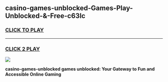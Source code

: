 
## casino-games-unblocked-Games-Play-Unblocked-&-Free-c63lc
<h3>
<a href="https://premium76.site?title=casino-games-unblocked&ref=24A">CLICK TO PLAY</a></h3>
<hr>

<h3>
<a href="https://premium76.site?title=casino-games-unblocked&ref=24A">CLICK 2 PLAY</a>
  
</h3>

<a href="https://premium76.site?title=casino-games-unblocked&ref=24A"><img src="https://clearcache.store/games.png"></a>


**casino-games-unblocked games unblocked: Your Gateway to Fun and Accessible Online Gaming**
